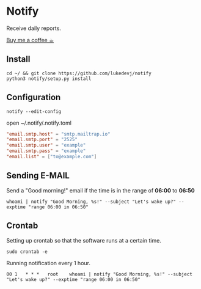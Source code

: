 # Notify

Receive daily reports.

[Buy me a coffee ☕︎](https://coinos.io/lukedev)

## Install
```shell
cd ~/ && git clone https://github.com/lukedevj/notify
python3 notify/setup.py install
```

## Configuration

```shell
notify --edit-config
```

open ~/.notify/.notify.toml
```toml
"email.smtp.host" = "smtp.mailtrap.io"
"email.smtp.port" = "2525"
"email.smtp.user" = "example"
"email.smtp.pass" = "example"
"email.list" = ["to@example.com"]
```

## Sending E-MAIL
Send a "Good morning!" email if the time is in the range of **06:00** to **06:50**
```shell
whoami | notify "Good Morning, %s!" --subject "Let's wake up?" --exptime "range 06:00 in 06:50"
```

## Crontab

Setting up crontab so that the software runs at a certain time.

```shell
sudo crontab -e
```

Running notification every 1 hour.
```shell
00 1   * * *   root    whoami | notify "Good Morning, %s!" --subject "Let's wake up?" --exptime "range 06:00 in 06:50"
```

